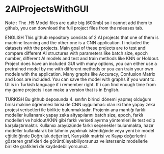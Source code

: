 # 2AIProjectsWithGUI
Note : The .H5 Model files are quite big (600mb) so i cannot add them to github, you can download the full project files from the releases tab.

ENGLISH
This github repository consists of 2 AI projects that one of them is machine learning and the other one is a CNN application. I included the datasets with the projects. Main goal of these projects are to test and compare different AI structures with parameters like batch size, epoch number, different AI models and test and train methods like KNN or Holdout. Project does have an included GUI with many options, you can either use a pretrained model by me with different methods or you can train your own models with the application. Many graphs like Accuracy, Confusion Matrix and Loss are included. You can save the model with graphs if you want to. UI is in Turkish language if i remember right. If i can find enough time from my game projects i can make a version that is in English. 

TURKISH
Bu github deposunda 4. sınıfın birinci dönemi yapmış olduğum birisi makine öğrenmesi birisi de CNN uygulaması olan iki tane yapay zeka projesi verisetleri ile birlikte bulunmaktadır. Projenin ana mantığı farklı modeller kullanarak yapay zeka altyapılarını batch size, epoch, farklı modelleri ve holdout/KNN gibi farklı veriseti ayırma yöntemleri ile test edip karşılaştırmaktır. Kullanıcı arayüzünde farklı seçenekler bulunmakta, hazır modeller kullanılarak bir tahmin yapılmak istendiğinde veya yeni bir model eğitildiğinde Doğruluk değerleri, Karışıklık matrisi ve Kayıp değerlerini gösteren grafikleri de görüntüleyebiliyorsunuz ve isterseniz modellerle birlikte grafikleri de kaydedebiliyorsunuz.
